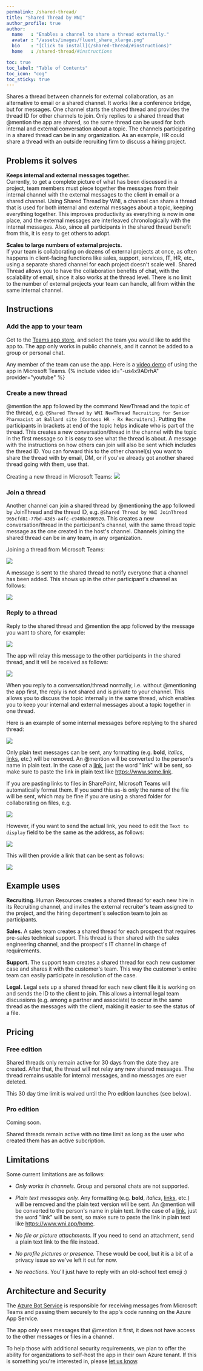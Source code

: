 ```yaml
---
permalink: /shared-thread/
title: "Shared Thread by WNI"
author_profile: true
author:
  name   : "Enables a channel to share a thread externally."
  avatar : "/assets/images/fluent_share_xlarge.png"
  bio    : "[Click to install](/shared-thread/#instructions)"
  home   : /shared-thread/#instructions

toc: true
toc_label: "Table of Contents"
toc_icon: "cog"
toc_sticky: true
---
```

Shares a thread between channels for external collaboration, as an alternative to email or a shared channel.  It works like a conference bridge, but for messages.  One channel starts the shared thread and provides the thread ID for other channels to join.  Only replies to a shared thread that @mention the app are shared, so the same thread can be used for both internal and external conversation about a topic. The channels participating in a shared thread can be in any organization.  As an example, HR could share a thread with an outside recruiting firm to discuss a hiring project.

## Problems it solves

**Keeps internal and external messages together.**  
Currently, to get a complete picture of what has been discussed in a project, team members must piece together the messages from their internal channel with the external messages to the client in email or a shared channel.  Using Shared Thread by WNI, a channel can share a thread that is used for both internal and external messages about a topic, keeping everything together.  This improves productivity as everything is now in one place, and the external messages are interleaved chronologically with the internal messages.  Also, since all participants in the shared thread benefit from this, it is easy to get others to adopt.

**Scales to large numbers of external projects.**  
If your team is collaborating on dozens of external projects at once, as often happens in client-facing functions like sales, support, services, IT, HR, etc., using a separate shared channel for each project doesn't scale well.  Shared Thread allows you to have the collaboration benefits of chat, with the scalability of email, since it also works at the thread level.  There is no limit to the number of external projects your team can handle, all from within the same internal channel.

## Instructions
### Add the app to your team
Got to the [Teams app store](https://teams.microsoft.com/l/app/33830d7f-553a-46ce-99b3-4dc436b28e45), and select the team you would like to add the app to.  The app only works in public channels, and it cannot be added to a group or personal chat.

Any member of the team can use the app.  Here is a [video demo](https://www.youtube.com/watch?v=-us4x9ADrhA) of using the app in Microsoft Teams.
{% include video id="-us4x9ADrhA" provider="youtube" %}

### Create a new thread
@mention the app followed by the command NewThread and the topic of the thread, e.g. `@Shared Thread by WNI NewThread Recruiting for Senior Pharmacist at Ballard site [Contoso HR - Rx Recruiters]`.  Putting the participants in brackets at end of the topic helps indicate who is part of the thread. This creates a new conversation/thread in the channel with the topic in the first message so it is easy to see what the thread is about.  A message with the instructions on how others can join will also be sent which includes the thread ID.  You can forward this to the other channel(s) you want to share the thread with by email, DM, or if you've already got another shared thread going with them, use that. 

Creating a new thread in Microsoft Teams:
![](/assets/images/NewThread.png)

### Join a thread
Another channel can join a shared thread by @mentioning the app followed by JoinThread and the thread ID, e.g. `@Shared Thread by WNI JoinThread 965cfd81-77bd-43d5-a4fc-c940ba800920`.  This creates a new conversation/thread in the participant's channel, with the same thread topic message as the one created in the host's channel.  Channels joining the shared thread can be in any team, in any organization.

Joining a thread from Microsoft Teams:

![](/assets/images/Join-from-Teams.png)

A message is sent to the shared thread to notify everyone that a channel has been added.  This shows up in the other participant's channel as follows:

![](/assets/images/added-to-channel.png)

### Reply to a thread
Reply to the shared thread and @mention the app followed by the message you want to share, for example: 

![](/assets/images/sender-reply.png)

The app will relay this message to the other participants in the shared thread, and it will be received as follows:

![](/assets/images/recipient-reply.png)

When you reply to a conversation/thread normally, i.e. without @mentioning the app first, the reply is not shared and is private to your channel.  This allows you to discuss the topic internally in the same thread, which enables you to keep your internal and external messages about a topic together in one thread.

Here is an example of some internal messages before replying to the shared thread:

![](/assets/images/internal-external-messages.png)

Only plain text messages can be sent, any formatting (e.g. **bold**, *italics*, [links](/), etc.) will be removed.  An @mention will be converted to the person's name in plain text. In the case of a [link](/), just the word "link" will be sent, so make sure to paste the link in plain text like https://www.some.link.

If you are pasting links to files in SharePoint, Microsoft Teams will automatically format them. If you send this as-is only the name of the file will be sent, which may be fine if you are using a shared folder for collaborating on files, e.g.

![](/assets/images/teams-formatted-links.png)

However, if you want to send the actual link, you need to edit the `Text to display` field to be the same as the address, as follows:

![](/assets/images/edit-text-to-display-link.png)

This will then provide a link that can be sent as follows:

![](/assets/images/link-in-plain-text-teams.png)

## Example uses
**Recruiting.**
Human Resources creates a shared thread for each new hire in its Recruiting channel, and invites the external recruiter's team assigned to the project, and the hiring department's selection team to join as participants.

**Sales.**
A sales team creates a shared thread for each prospect that requires pre-sales technical support.  This thread is then shared with the sales engineering channel, and the prospect's IT channel in charge of requirements.

**Support.**
The support team creates a shared thread for each new customer case and shares it with the customer's team.  This way the customer's entire team can easily participate in resolution of the case.

**Legal.**
Legal sets up a shared thread for each new client file it is working on and sends the ID to the client to join.  This allows a internal legal team discussions (e.g. among a partner and associate) to occur in the same thread as the messages with the client, making it easier to see the status of a file.  

## Pricing
### Free edition 
Shared threads only remain active for 30 days from the date they are created.  After that, the thread will not relay any new shared messages.  The thread remains usable for internal messages, and no messages are ever deleted.  

This 30 day time limit is waived until the Pro edition launches (see below).
### Pro edition
Coming soon.

Shared threads remain active with no time limit as long as the user who created them has an active subcription.

## Limitations
Some current limitations are as follows:

- *Only works in channels.*  Group and personal chats are not supported.

- *Plain text messages only.* Any formatting (e.g. **bold**, *italics*, [links](/), etc.) will be removed and the plain text version will be sent.  An @mention will be converted to the person's name in plain text. In the case of a [link](/), just the word "link" will be sent, so make sure to paste the link in plain text like https://www.wni.app/home.

- *No file or picture attachments.*  If you need to send an attachment, send a plain text link to the file instead.

- *No profile pictures or presence.*  These would be cool, but it is a bit of a privacy issue so we've left it out for now.

- *No reactions.*  You'll just have to reply with an old-school text emoji :)

## Architecture and Security

The [Azure Bot Service](https://azure.microsoft.com/en-us/services/bot-services/) is responsible for receiving messages from Microsoft Teams and passing them securely to the app's code running on the Azure App Service.

The app only sees messages that @mention it first, it does not have access to the other messages or files in a channel.

To help those with additional security requirements, we plan to offer the ability for organizations to self-host the app in their own Azure tenant.  If this is something you're interested in, please [let us know](../about/#contact-us).
